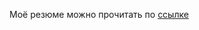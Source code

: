 Моё резюме можно прочитать по [ссылке](https://github.com/alexey221284/rsschool-cv/blob/gh-pages/cv.md)
